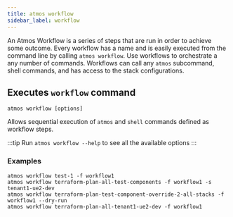 ```yaml
---
title: atmos workflow
sidebar_label: workflow
---
```


An Atmos Workflow is a series of steps that are run in order to achieve some outcome. Every workflow has a name and is easily executed from the
command line by calling `atmos workflow`. Use workflows to orchestrate a any number of commands. Workflows can call any `atmos` subcommand, shell
commands, and has access to the stack configurations.

## Executes `workflow` command

```shell
atmos workflow [options]
```

Allows sequential execution of `atmos` and `shell` commands defined as workflow steps.

:::tip
Run `atmos workflow --help` to see all the available options
:::

### Examples

```shell
atmos workflow test-1 -f workflow1
atmos workflow terraform-plan-all-test-components -f workflow1 -s tenant1-ue2-dev
atmos workflow terraform-plan-test-component-override-2-all-stacks -f workflow1 --dry-run
atmos workflow terraform-plan-all-tenant1-ue2-dev -f workflow1
```
